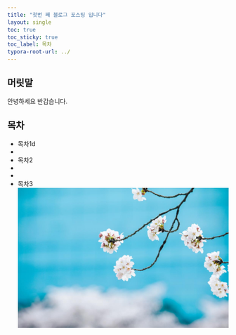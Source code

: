 ```yaml
---
title: "첫번 째 블로그 포스팅 입니다"
layout: single
toc: true
toc_sticky: true
toc_label: 목차
typora-root-url: ../
---
```


## 머릿말

안녕하세요 반갑습니다.

## 목차

- 목차1d
- 
- 목차2
- 
- 
- 목차3![wrtFileImageView](/images/2023-09-26-first/wrtFileImageView.jpg)
